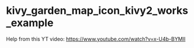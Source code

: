 # kivy_garden_map_icon_kivy2_works_example

Help from this YT video: https://www.youtube.com/watch?v=x-U4b-BYMII
